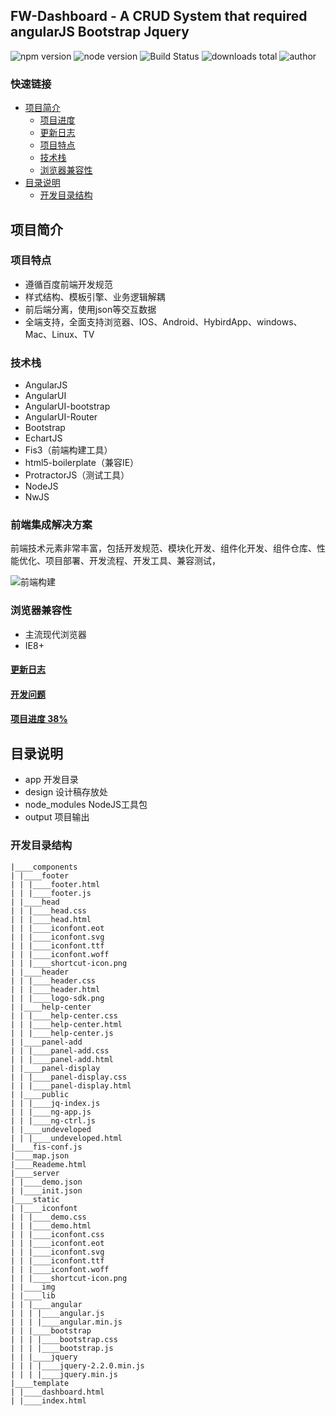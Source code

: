 ## FW-Dashboard - A CRUD System that required angularJS Bootstrap Jquery


![npm version](https://img.shields.io/npm/v/npm.svg)
![node version](https://img.shields.io/badge/node-v4.3.2-blue.svg)
![Build Status](https://img.shields.io/travis/twbs/bootstrap/master.svg)
![downloads total](https://img.shields.io/github/downloads/atom/atom/total.svg)
![author](https://img.shields.io/badge/author-yhtml5-blue.svg)





### 快速链接
- [项目简介](#项目简介)
    - [项目进度](https://github.com/yhtml5/FW-Dashboard/issues?q=%E4%BB%BB%E5%8A%A1+is%3Aopen)
    - [更新日志](https://github.com/yhtml5/FW-Dashboard/blob/master/changeLog.md)
    - [项目特点](#项目特点)
    - [技术栈](#技术栈)
    - [浏览器兼容性](#浏览器兼容性)
- [目录说明](#目录说明)
    - [开发目录结构](#开发目录结构) 


## 项目简介  

### 项目特点  
  * 遵循百度前端开发规范
  * 样式结构、模板引擎、业务逻辑解耦
  * 前后端分离，使用json等交互数据
  * 全端支持，全面支持浏览器、IOS、Android、HybirdApp、windows、Mac、Linux、TV

### 技术栈  

  * AngularJS
  * AngularUI
  * AngularUI-bootstrap
  * AngularUI-Router
  * Bootstrap
  * EchartJS 
  * Fis3（前端构建工具）
  * html5-boilerplate（兼容IE）
  * ProtractorJS（测试工具）
  * NodeJS 
  * NwJS
   
### 前端集成解决方案
 
前端技术元素非常丰富，包括开发规范、模块化开发、组件化开发、组件仓库、性能优化、项目部署、开发流程、开发工具、兼容测试，  

![前端构建](https://camo.githubusercontent.com/4c1358dc162d8b8e9594c771e5ecdde258670784/687474703a2f2f68746d6c6a732e62302e7570616979756e2e636f6d2f75706c6f6164732f313339383339343738313135352d515132303134303432352d312e706e67)
  
  
### 浏览器兼容性
  * 主流现代浏览器
  * IE8+


#### [更新日志](https://github.com/yhtml5/FW-Dashboard/blob/master/changeLog.md)
#### [开发问题](https://github.com/yhtml5/FW-Dashboard/blob/master/question.md)
#### [项目进度 38%](https://github.com/yhtml5/FW-Dashboard/issues?q=%E4%BB%BB%E5%8A%A1+is%3Aopen) 


## 目录说明
  * app 开发目录
  * design 设计稿存放处
  * node_modules NodeJS工具包
  * output 项目输出

### 开发目录结构
```
|____components
| |____footer
| | |____footer.html
| | |____footer.js
| |____head
| | |____head.css
| | |____head.html
| | |____iconfont.eot
| | |____iconfont.svg
| | |____iconfont.ttf
| | |____iconfont.woff
| | |____shortcut-icon.png
| |____header
| | |____header.css
| | |____header.html
| | |____logo-sdk.png
| |____help-center
| | |____help-center.css
| | |____help-center.html
| | |____help-center.js
| |____panel-add
| | |____panel-add.css
| | |____panel-add.html
| |____panel-display
| | |____panel-display.css
| | |____panel-display.html
| |____public
| | |____jq-index.js
| | |____ng-app.js
| | |____ng-ctrl.js
| |____undeveloped
| | |____undeveloped.html
|____fis-conf.js
|____map.json
|____Reademe.html
|____server
| |____demo.json
| |____init.json
|____static
| |____iconfont
| | |____demo.css
| | |____demo.html
| | |____iconfont.css
| | |____iconfont.eot
| | |____iconfont.svg
| | |____iconfont.ttf
| | |____iconfont.woff
| | |____shortcut-icon.png
| |____img
| |____lib
| | |____angular
| | | |____angular.js
| | | |____angular.min.js
| | |____bootstrap
| | | |____bootstrap.css
| | | |____bootstrap.js
| | |____jquery
| | | |____jquery-2.2.0.min.js
| | | |____jquery.min.js
|____template
| |____dashboard.html
| |____index.html
```

